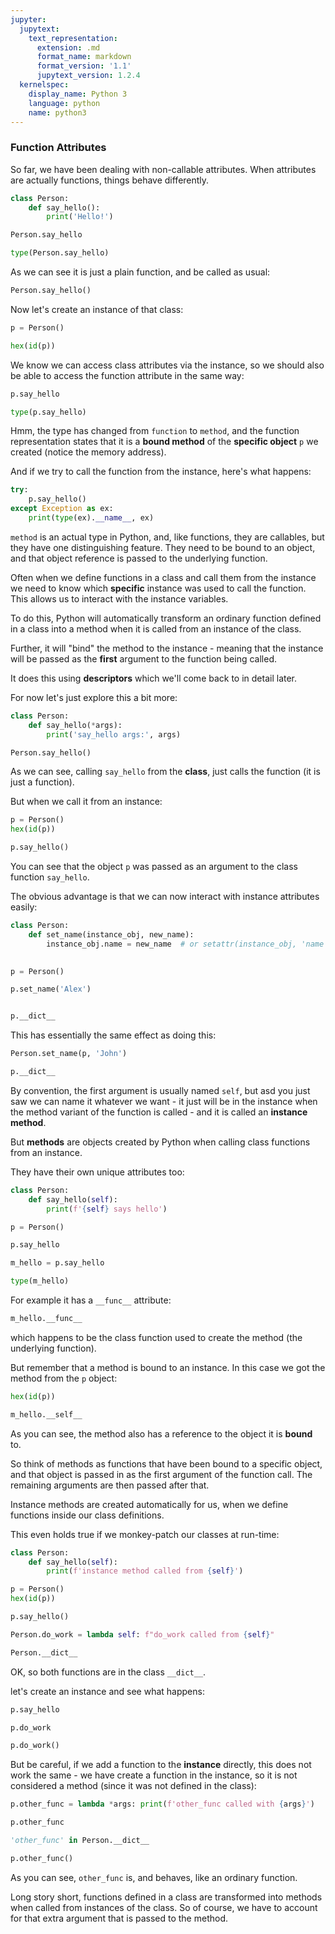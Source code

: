 ```yaml
---
jupyter:
  jupytext:
    text_representation:
      extension: .md
      format_name: markdown
      format_version: '1.1'
      jupytext_version: 1.2.4
  kernelspec:
    display_name: Python 3
    language: python
    name: python3
---
```


### Function Attributes


So far, we have been dealing with non-callable attributes. When attributes are actually functions, things behave differently.

```python
class Person:
    def say_hello():
        print('Hello!')
```

```python
Person.say_hello
```

```python
type(Person.say_hello)
```

As we can see it is just a plain function, and be called as usual:

```python
Person.say_hello()
```

Now let's create an instance of that class:

```python
p = Person()
```

```python
hex(id(p))
```

We know we can access class attributes via the instance, so we should also be able to access the function attribute in the same way:

```python
p.say_hello
```

```python
type(p.say_hello)
```

Hmm, the type has changed from `function` to `method`, and the function representation states that it is a **bound method** of the **specific object** `p` we created (notice the memory address).


And if we try to call the function from the instance, here's what happens:

```python
try:
    p.say_hello()
except Exception as ex:
    print(type(ex).__name__, ex)
```

`method` is an actual type in Python, and, like functions, they are callables, but they have one distinguishing feature. They need to be bound to an object, and that object reference is passed to the underlying function.

Often when we define functions in a class and call them from the instance we need to know which **specific** instance was used to call the function. This allows us to interact with the instance variables.

To do this, Python will automatically transform an ordinary function defined in a class into a method when it is called from an instance of the class.

Further, it will "bind" the method to the instance - meaning that the instance will be passed as the **first** argument to the function being called.

It does this using **descriptors** which we'll come back to in detail later.

For now let's just explore this a bit more:

```python
class Person:
    def say_hello(*args):
        print('say_hello args:', args)
```

```python
Person.say_hello()
```

As we can see, calling `say_hello` from the **class**, just calls the function (it is just a function).

But when we call it from an instance:

```python
p = Person()
hex(id(p))
```

```python
p.say_hello()
```

You can see that the object `p` was passed as an argument to the class function `say_hello`.

The obvious advantage is that we can now interact with instance attributes easily:

```python
class Person:
    def set_name(instance_obj, new_name):
        instance_obj.name = new_name  # or setattr(instance_obj, 'name', new_name)
        
```

```python
p = Person()
```

```python
p.set_name('Alex')
```

```python

p.__dict__
```

This has essentially the same effect as doing this:

```python
Person.set_name(p, 'John')
```

```python
p.__dict__
```

By convention, the first argument is usually named `self`, but asd you just saw we can name it whatever we want - it just will be in the instance when the method variant of the function is called - and it is called an **instance method**.


But **methods** are objects created by Python when calling class functions from an instance.

They have their own unique attributes too:

```python
class Person:
    def say_hello(self):
        print(f'{self} says hello')
```

```python
p = Person()
```

```python
p.say_hello
```

```python
m_hello = p.say_hello
```

```python
type(m_hello)
```

For example it has a `__func__` attribute:

```python
m_hello.__func__
```

which happens to be the class function used to create the method (the underlying function).


But remember that a method is bound to an instance. In this case we got the method from the `p` object:

```python
hex(id(p))
```

```python
m_hello.__self__
```

As you can see, the method also has a reference to the object it is **bound** to.


So think of methods as functions that have been bound to a specific object, and that object is passed in as the first argument of the function call. The remaining arguments are then passed after that.


Instance methods are created automatically for us, when we define functions inside our class definitions.

This even holds true if we monkey-patch our classes at run-time:

```python
class Person:
    def say_hello(self):
        print(f'instance method called from {self}')
```

```python
p = Person()
hex(id(p))
```

```python
p.say_hello()
```

```python
Person.do_work = lambda self: f"do_work called from {self}"
```

```python
Person.__dict__
```

OK, so both functions are in the class `__dict__`.

let's create an instance and see what happens:

```python
p.say_hello
```

```python
p.do_work
```

```python
p.do_work()
```

But be careful, if we add a function to the **instance** directly, this does not work the same - we have create a function in the instance, so it is not considered a method (since it was not defined in the class):

```python
p.other_func = lambda *args: print(f'other_func called with {args}')
```

```python
p.other_func
```

```python
'other_func' in Person.__dict__
```

```python
p.other_func()
```

As you can see, `other_func` is, and behaves, like an ordinary function.


Long story short, functions defined in a class are transformed into methods when called from instances of the class. So of course, we have to account for that extra argument that is passed to the method.

```python

```

